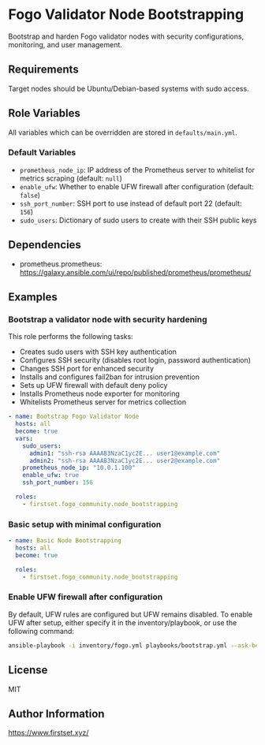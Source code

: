 # Fogo Validator Node Bootstrapping

Bootstrap and harden Fogo validator nodes with security configurations, monitoring, and user management.

## Requirements

Target nodes should be Ubuntu/Debian-based systems with sudo access.

## Role Variables

All variables which can be overridden are stored in `defaults/main.yml`.

### Default Variables

- `prometheus_node_ip`: IP address of the Prometheus server to whitelist for metrics scraping (default: `null`)
- `enable_ufw`: Whether to enable UFW firewall after configuration (default: `false`)
- `ssh_port_number`: SSH port to use instead of default port 22 (default: `156`)
- `sudo_users`: Dictionary of sudo users to create with their SSH public keys

## Dependencies

- prometheus.prometheus: <https://galaxy.ansible.com/ui/repo/published/prometheus/prometheus/>

## Examples

### Bootstrap a validator node with security hardening

This role performs the following tasks:
- Creates sudo users with SSH key authentication
- Configures SSH security (disables root login, password authentication)
- Changes SSH port for enhanced security
- Installs and configures fail2ban for intrusion prevention
- Sets up UFW firewall with default deny policy
- Installs Prometheus node exporter for monitoring
- Whitelists Prometheus server for metrics collection

```yml
- name: Bootstrap Fogo Validator Node
  hosts: all
  become: true
  vars:
    sudo_users:
      admin1: "ssh-rsa AAAAB3NzaC1yc2E... user1@example.com"
      admin2: "ssh-rsa AAAAB3NzaC1yc2E... user2@example.com"
    prometheus_node_ip: "10.0.1.100"
    enable_ufw: true
    ssh_port_number: 156

  roles:
    - firstset.fogo_community.node_bootstrapping
```

### Basic setup with minimal configuration

```yml
- name: Basic Node Bootstrapping
  hosts: all
  become: true

  roles:
    - firstset.fogo_community.node_bootstrapping
```

### Enable UFW firewall after configuration

By default, UFW rules are configured but UFW remains disabled. To enable UFW after setup, either specify it in the inventory/playbook, or use the following command:

```bash
ansible-playbook -i inventory/fogo.yml playbooks/bootstrap.yml --ask-become-pass -e "enable_ufw=true"
```

## License

MIT

## Author Information

<https://www.firstset.xyz/>
